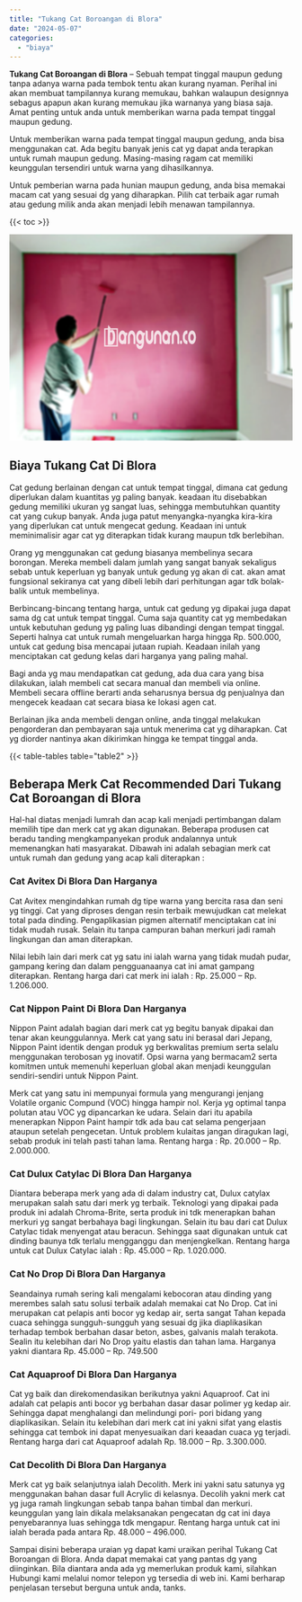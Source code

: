 ```yaml
---
title: "Tukang Cat Boroangan di Blora"
date: "2024-05-07"
categories: 
  - "biaya"
---
```


**Tukang Cat Boroangan di Blora** – Sebuah tempat tinggal maupun gedung tanpa adanya warna pada tembok tentu akan kurang nyaman. Perihal ini akan membuat tampilannya kurang memukau, bahkan walaupun designnya sebagus apapun akan kurang memukau jika warnanya yang biasa saja. Amat penting untuk anda untuk memberikan warna pada tempat tinggal maupun gedung.

Untuk memberikan warna pada tempat tinggal maupun gedung, anda bisa menggunakan cat. Ada begitu banyak jenis cat yg dapat anda terapkan untuk rumah maupun gedung. Masing-masing ragam cat memiliki keunggulan tersendiri untuk warna yang dihasilkannya.

Untuk pemberian warna pada hunian maupun gedung, anda bisa memakai macam cat yang sesuai dg yang diharapkan. Pilih cat terbaik agar rumah atau gedung milik anda akan menjadi lebih menawan tampilannya.

{{< toc >}}

![Tukang Cat Boroangan di Blora](/images/jasa-cat-murah40.png)

## Biaya Tukang Cat Di Blora

Cat gedung berlainan dengan cat untuk tempat tinggal, dimana cat gedung diperlukan dalam kuantitas yg paling banyak. keadaan itu disebabkan gedung memiliki ukuran yg sangat luas, sehingga membutuhkan quantity cat yang cukup banyak. Anda juga patut menyangka-nyangka kira-kira yang diperlukan cat untuk mengecat gedung. Keadaan ini untuk meminimalisir agar cat yg diterapkan tidak kurang maupun tdk berlebihan.

Orang yg menggunakan cat gedung biasanya membelinya secara borongan. Mereka membeli dalam jumlah yang sangat banyak sekaligus sebab untuk keperluan yg banyak untuk gedung yg akan di cat. akan amat fungsional sekiranya cat yang dibeli lebih dari perhitungan agar tdk bolak-balik untuk membelinya.

Berbincang-bincang tentang harga, untuk cat gedung yg dipakai juga dapat sama dg cat untuk tempat tinggal. Cuma saja quantity cat yg membedakan untuk kebutuhan gedung yg paling luas dibandingi dengan tempat tinggal. Seperti halnya cat untuk rumah mengeluarkan harga hingga Rp. 500.000, untuk cat gedung bisa mencapai jutaan rupiah. Keadaan inilah yang menciptakan cat gedung kelas dari harganya yang paling mahal.

Bagi anda yg mau mendapatkan cat gedung, ada dua cara yang bisa dilakukan, ialah membeli cat secara manual dan membeli via online. Membeli secara offline berarti anda seharusnya bersua dg penjualnya dan mengecek keadaan cat secara biasa ke lokasi agen cat.

Berlainan jika anda membeli dengan online, anda tinggal melakukan pengorderan dan pembayaran saja untuk menerima cat yg diharapkan. Cat yg diorder nantinya akan dikirimkan hingga ke tempat tinggal anda.

{{< table-tables table="table2" >}}

## Beberapa Merk Cat Recommended Dari Tukang Cat Boroangan di Blora

Hal-hal diatas menjadi lumrah dan acap kali menjadi pertimbangan dalam memilih tipe dan merk cat yg akan digunakan. Beberapa produsen cat beradu tanding mengkampanyekan produk andalannya untuk memenangkan hati masyarakat. Dibawah ini adalah sebagian merk cat untuk rumah dan gedung yang acap kali diterapkan :

### Cat Avitex Di Blora Dan Harganya

Cat Avitex mengindahkan rumah dg tipe warna yang bercita rasa dan seni yg tinggi. Cat yang diproses dengan resin terbaik mewujudkan cat melekat total pada dinding. Pengaplikasian pigmen alternatif menciptakan cat ini tidak mudah rusak. Selain itu tanpa campuran bahan merkuri jadi ramah lingkungan dan aman diterapkan.

Nilai lebih lain dari merk cat yg satu ini ialah warna yang tidak mudah pudar, gampang kering dan dalam pengguanaanya cat ini amat gampang diterapkan. Rentang harga dari cat merk ini ialah : Rp. 25.000 – Rp. 1.206.000.

### Cat Nippon Paint Di Blora Dan Harganya

Nippon Paint adalah bagian dari merk cat yg begitu banyak dipakai dan tenar akan keunggulannya. Merk cat yang satu ini berasal dari Jepang, Nippon Paint identik dengan produk yg berkwalitas premium serta selalu menggunakan terobosan yg inovatif. Opsi warna yang bermacam2 serta komitmen untuk memenuhi keperluan global akan menjadi keunggulan sendiri-sendiri untuk Nippon Paint.

Merk cat yang satu ini mempunyai formula yang mengurangi jenjang Volatile organic Compund (VOC) hingga hampir nol. Kerja yg optimal tanpa polutan atau VOC yg dipancarkan ke udara. Selain dari itu apabila menerapkan Nippon Paint hampir tdk ada bau cat selama pengerjaan ataupun setelah pengecetan. Untuk problem kulaitas jangan diragukan lagi, sebab produk ini telah pasti tahan lama. Rentang harga : Rp. 20.000 – Rp. 2.000.000.

### Cat Dulux Catylac Di Blora Dan Harganya

Diantara beberapa merk yang ada di dalam industry cat, Dulux catylax merupakan salah satu dari merk yg terbaik. Teknologi yang dipakai pada produk ini adalah Chroma-Brite, serta produk ini tdk menerapkan bahan merkuri yg sangat berbahaya bagi lingkungan. Selain itu bau dari cat Dulux Catylac tidak menyengat atau beracun. Sehingga saat digunakan untuk cat dinding baunya tdk terlalu mengganggu dan menjengkelkan. Rentang harga untuk cat Dulux Catylac ialah : Rp. 45.000 – Rp. 1.020.000.

### Cat No Drop Di Blora Dan Harganya

Seandainya rumah sering kali mengalami kebocoran atau dinding yang merembes salah satu solusi terbaik adalah memakai cat No Drop. Cat ini merupakan cat pelapis anti bocor yg kedap air, serta sangat Tahan kepada cuaca sehingga sungguh-sungguh yang sesuai dg jika diaplikasikan terhadap tembok berbahan dasar beton, asbes, galvanis malah terakota. Sealin itu kelebihan dari No Drop yaitu elastis dan tahan lama. Harganya yakni diantara Rp. 45.000 – Rp. 749.500

### Cat Aquaproof Di Blora Dan Harganya

Cat yg baik dan direkomendasikan berikutnya yakni Aquaproof. Cat ini adalah cat pelapis anti bocor yg berbahan dasar dasar polimer yg kedap air. Sehingga dapat menghalangi dan melindungi pori- pori bidang yang diaplikasikan. Selain itu kelebihan dari merk cat ini yakni sifat yang elastis sehingga cat tembok ini dapat menyesuaikan dari keaadan cuaca yg terjadi. Rentang harga dari cat Aquaproof adalah Rp. 18.000 – Rp. 3.300.000.

### Cat Decolith Di Blora Dan Harganya

Merk cat yg baik selanjutnya ialah Decolith. Merk ini yakni satu satunya yg menggunakan bahan dasar full Acrylic di kelasnya. Decolih yakni merk cat yg juga ramah lingkungan sebab tanpa bahan timbal dan merkuri. keunggulan yang lain dikala melaksanakan pengecatan dg cat ini daya penyebarannya luas sehingga tdk mengapur. Rentang harga untuk cat ini ialah berada pada antara Rp. 48.000 – 496.000.

Sampai disini beberapa uraian yg dapat kami uraikan perihal Tukang Cat Boroangan di Blora. Anda dapat memakai cat yang pantas dg yang diinginkan. Bila diantara anda ada yg memerlukan produk kami, silahkan Hubungi kami melalui nomor telepon yg tersedia di web ini. Kami berharap penjelasan tersebut berguna untuk anda, tanks.
